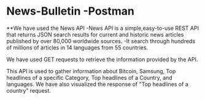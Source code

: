 # News-Bulletin -Postman

**We have used the News API
-News API is a simple,easy-to-use REST API that returns JSON search results for current and historic news articles published by over 80,000 worldwide sources.
-It search through hundreds of millions of articles in 14 languages from 55 countries.


We have used GET requests to retrieve the information provided by the API.

This API is used to gather information about Bitcoin, Samsung, Top headlines of a specific Category, Top headlines of a Country, and languages. 
We have also visualized the response of "Top headlines of a country" request.




